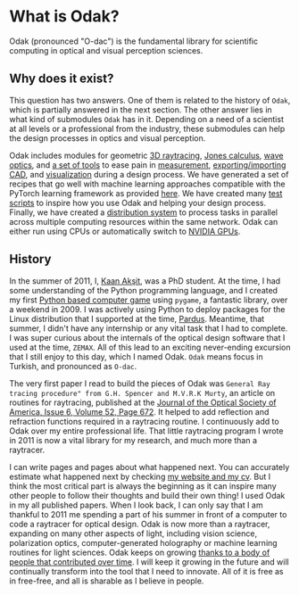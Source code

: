 # What is Odak?
Odak (pronounced "O-dac") is the fundamental library for scientific computing in optical and visual perception sciences.

## Why does it exist?
This question has two answers. 
One of them is related to the history of `Odak`, which is partially answered in the next section.
The other answer lies in what kind of submodules `Odak` has in it.
Depending on a need of a scientist at all levels or a professional from the industry, these submodules can help the design processes in optics and visual perception.

Odak includes modules for geometric [3D raytracing](https://github.com/kunguz/odak/tree/master/odak/raytracing/), [Jones calculus](https://github.com/kunguz/odak/tree/master/odak/jones), [wave optics](odak/wave), and [a set of tools](https://github.com/kunguz/odak/tree/master/odak/tools) to ease pain in [measurement](https://github.com/kunguz/odak/tree/master/odak/measurement), [exporting/importing CAD](https://github.com/kunguz/odak/tree/master/odak/tools/asset.py), and [visualization](https://github.com/kunguz/odak/tree/master/odak/visualize) during a design process.
We have generated a set of recipes that go well with machine learning approaches compatible with the PyTorch learning framework as provided [here](https://github.com/kunguz/odak/tree/master/odak/learn).
We have created many [test scripts](https://github.com/kunguz/odak/tree/master/test/) to inspire how you use Odak and helping your design process.
Finally, we have created a [distribution system](https://github.com/kunguz/odak/tree/master/odak/manager) to process tasks in parallel across multiple computing resources within the same network.
Odak can either run using CPUs or automatically switch to [NVIDIA GPUs](https://github.com/kunguz/odak/tree/master/odak/__init__.py#L8).

## History
In the summer of 2011, I, [Kaan Akşit](https://kaanaksit.com), was a PhD student.
At the time, I had some understanding of the Python programming language, and I created my first [Python based computer game](https://www.youtube.com/watch?v=r9RIzKCGrmU) using `pygame`, a fantastic library, over a weekend in 2009.
I was actively using Python to deploy packages for the Linux distribution that I supported at the time, [Pardus](https://distrowatch.com/table.php?distribution=pardus).
Meantime, that summer, I didn't have any internship or any vital task that I had to complete.
I was super curious about the internals of the optical design software that I used at the time, `ZEMAX`.
All of this lead to an exciting never-ending excursion that I still enjoy to this day, which I named Odak.
`Odak` means focus in Turkish, and pronounced as `O-dac`.

The very first paper I read to build the pieces of Odak was `General Ray tracing procedure" from G.H. Spencer and M.V.R.K Murty`, an article on routines for raytracing, published at the [Journal of the Optical Society of America, Issue 6, Volume 52, Page 672](https://doi.org/10.1364/JOSA.52.000672).
It helped to add reflection and refraction functions required in a raytracing routine.
I continuously add to Odak over my entire professional life.
That little raytracing program I wrote in 2011 is now a vital library for my research, and much more than a raytracer.

I can write pages and pages about what happened next.
You can accurately estimate what happened next by checking [my website and my cv](https://kaanaksit.com).
But I think the most critical part is always the beginning as it can inspire many other people to follow their thoughts and build their own thing!
I used Odak in my all published papers.
When I look back, I can only say that I am thankful to 2011 me spending a part of his summer in front of a computer to code a raytracer for optical design.
Odak is now more than a raytracer, expanding on many other aspects of light, including vision science, polarization optics, computer-generated holography or machine learning routines for light sciences.
Odak keeps on growing [thanks to a body of people that contributed over time](https://github.com/kunguz/odak/blob/master/THANKS.txt).
I will keep it growing in the future and will continually transform into the tool that I need to innovate.
All of it is free as in free-free, and all is sharable as I believe in people.
